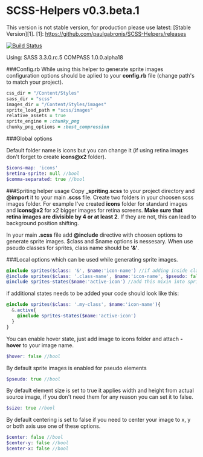 SCSS-Helpers v0.3.beta.1
=====================
This version is not stable version, for production please use latest: [Stable Version][1].
[1]: https://github.com/paulgabronis/SCSS-Helpers/releases

[![Build Status](https://travis-ci.org/paulgabronis/SCSS-Helpers.png?branch=master)](https://travis-ci.org/paulgabronis/SCSS-Helpers)

Using:
SASS 3.3.0.rc.5
COMPASS 1.0.0.alpha18

###Config.rb
While using this helper to generate sprite images configuration options should be aplied to your **config.rb** file (change path's to match your project).

```ruby
css_dir = "/Content/Styles"
sass_dir = "scss"
images_dir = "/Content/Styles/images"
sprite_load_path = "scss/images"
relative_assets = true
sprite_engine = :chunky_png
chunky_png_options = :best_compression
```
###Global options

Default folder name is icons but you can change it (if using retina images don't forget to create **icons@x2** folder).

```scss
$icons-map: 'icons'
$retina-sprite: null //bool
$comma-separated: true //bool
```

###Spriting helper usage
Copy **_spriting.scss** to your project directory and **@import** it to your main **.scss** file.
Create two folders in your choosen scss images folder. For example I've created **icons** folder for standard images and **icons@x2** for x2 bigger images for retina screens.
**Make sure that retina images are divisible by 4 or at least 2**. If they are not, this can lead to background position shifting.

In your main **.scss** file add **@include** directive with choosen options to generate sprite images.
$class and $name options is nessesary. When use pseudo classes for sprites, class name should be **'&'**.

###Local options which can be used while generating sprite images.
```scss
@include sprites($class: '&', $name:'icon-name') //if adding inside class as a module with $pseudo:true
@include sprites($class: '.class-name', $name:'icon-name', $pseudo: false) //if adding as standalone class or selector within a module
@include sprites-states($name:'active-icon') //add this mixin into sprite class if you need any additional states for your icons i.e. active, opened etc...
```
if additional states needs to be added your code should look like this:
```scss
@include sprites($class: '.my-class', $name:'icon-name'){
  &.active{
    @include sprites-states($name:'active-icon')
  }
}
```

You can enable hover state, just add image to icons folder and attach **-hover** to your image name.

```scss
$hover: false //bool
```

By default sprite images is enabled for pseudo elements

```scss
$pseudo: true //bool
```

By default element size is set to true it applies width and height from actual source image, if you don't need them for any reason you can set it to false.

```scss
$size: true //bool
```

By default centering is set to false if you need to center your image to x, y or both axis use one of these options.

```scss
$center: false //bool
$center-y: false //bool
$center-x: false //bool
```
